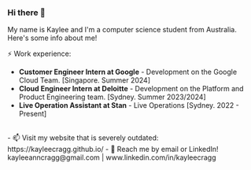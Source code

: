 ### Hi there 👋


My name is Kaylee and I'm a computer science student from Australia. Here's some info about me!

⚡ Work experience: <br>
- **Customer Engineer Intern at Google** - Development on the Google Cloud Team. [Singapore. Summer 2024]
- **Cloud Engineer Intern at Deloitte** - Development on the Platform and Product Engineering team. [Sydney. Summer 2023/2024]
- **Live Operation Assistant at Stan** - Live Operations [Sydney. 2022 - Present]
<br>
- 📫 Visit my website that is severely outdated: https://kayleecragg.github.io/
- 💬 Reach me by email or LinkedIn! kayleeanncragg@gmail.com | www.linkedin.com/in/kayleecragg

<!--
📫 Visit my website that is severely outdated: https://kayleecragg.github.io/

**kayleecragg/kayleecragg** is a ✨ _special_ ✨ repository because its `README.md` (this file) appears on your GitHub profile.

Here are some ideas to get you started:

- 🔭 I’m currently working on ...
- 🌱 I’m currently learning ...
- 👯 I’m looking to collaborate on ...
- 🤔 I’m looking for help with ...
- 💬 Ask me about ...
- 📫 How to reach me: ...
- 😄 Pronouns: ...
- ⚡ Fun fact: ...
-->

